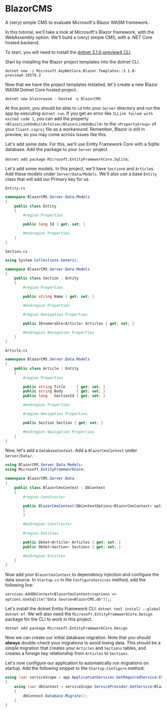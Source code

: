 # BlazorCMS
A (very) simple CMS to evaluate Microsoft's Blazor WASM framework.

In this tutorial, we'll take a look at Microsoft's Blazor framework, with the WebAssembly option.
We'll build a (very) simple CMS, with a .NET Core hosted backend.

To start, you will need to install the [dotnet 3.1.0-preview4 CLI](https://dotnet.microsoft.com/download/dotnet-core/3.1).

Start by installing the Blazor project templates into the dotnet CLI.

`dotnet new -i Microsoft.AspNetCore.Blazor.Templates::3.1.0-preview4.19579.2`

Now that we have the project templates installed, let's create a new Blazor WASM Dotnet Core hosted project.

`dotnet new blazorwasm --hosted -o BlazorCMS`

At this point, you should be able to `cd` into your `Server` directory and run the app by executing `dotnet run`.
If you get an error like `ILLink failed with exited code 1`, you can add the property `<BlazorLinkOnBuild>false</BlazorLinkOnBuild>` to the `<PropertyGroup>`
of your `Client.csproj` file as a workaround. Remember, Blazor is still in preview, so you may come across issues like this.

Let's add some data. For this, we'll use Entity Framework Core with a Sqlite database. Add the package to your `Server` project.

`dotnet add package Microsoft.EntityFrameworkCore.Sqlite`;

Let's add some models. In this project, we'll have `Section`s and `Article`s. Add these models under `Server/Data/Models`. We'll also use a base `Entity` class that will add our Primary key for us.

`Entity.cs`
```c#
namespace BlazorCMS.Server.Data.Models
{
    public class Entity
    {
        #region Properties

        public long Id { get; set; }

        #endregion Properties
    }
}
```

`Section.cs`
```c#
using System.Collections.Generic;

namespace BlazorCMS.Server.Data.Models
{
    public class Section : Entity
    {
        #region Properties

        public string Name { get; set; }

        #endregion Properties

        #region Navigation Properties

        public IEnumerable<Article> Articles { get; set; }

        #endregion Navigation Properties
    }
}
```

`Article.cs`
```c#
namespace BlazorCMS.Server.Data.Models
{
    public class Article : Entity
    {
        #region Properties

        public string Title     { get; set; }
        public string Body      { get; set; }
        public long   SectionId { get; set; }

        #endregion Properties

        #region Navigation Properties

        public Section Section { get; set; }

        #endregion Navigation Properties
    }
}
```

Now, let's add a `DatabaseContext`. Add a `BlazorCmsContext` under `Server/Data/`.

```c#
using BlazorCMS.Server.Data.Models;
using Microsoft.EntityFrameworkCore;

namespace BlazorCMS.Server.Data
{
    public class BlazorCmsContext : DbContext
    {
        #region Constructor

        public BlazorCmsContext(DbContextOptions<BlazorCmsContext> options) : base(options)
        {
        }

        #endregion Constructor
        
        #region Entities

        public DbSet<Article> Articles { get; set; }
        public DbSet<Section> Sections { get; set; }

        #endregion Entities
    }
}
```

Now add your `BlazorCmsContext` to dependency injection and configure the data source. In `Startup.cs` in the `ConfigureServices` method,
add the following line:

`services.AddDbContext<BlazorCmsContext>(options => options.UseSqlite("Data Source=BlazorCMS.db"));`;

Let's install the dotnet Entity Framework CLI: `dotnet tool install --global dotnet-ef`.
We will also need the `Microsoft.EntityFrameworkCore.Design` package for the CLI to work in this project.

`dotnet add package Microsoft.EntityFrameworkCore.Design`

Now we can create our initial database migration. Note that you should **always** double-check your migrations to avoid losing data.
This should be a simple migration that creates your `Articles` and `Sections` tables, and creates a foreign key relationship from `Articles` to `Sections`.

Let's now configure our application to automatically run migrations on startup. Add the following snippet to the `Startup.Configure` method:

```c#
using (var serviceScope = app.ApplicationServices.GetRequiredService<IServiceScopeFactory>().CreateScope())
{
    using (var dbContext = serviceScope.ServiceProvider.GetService<BlazorCmsContext>())
    {
        dbContext.Database.Migrate();
    }
}
```
